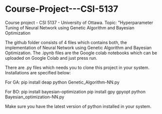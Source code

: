 # Course-Project---CSI-5137
Course project - CSI 5137 - University of Ottawa. Topic: "Hyperparameter Tuning of Neural Network using Genetic Algorithm and Bayesian Optimization

The github folder consists of 4 files which contains both, the implementation of Neural Network using Genetic Algorithm and Bayesian Optimization. The .ipynb files are the Google colab notebooks which can be uploaded on Google Colab and just press run.

There are .py files which needs you to clone this project in your system. Installations are specified below:

For GA:
pip install deap
python Genetic_Algorithm-NN.py 

For BO:
pip install bayesian-optimization
pip install gpy gpyopt
python Bayesian_optimization-NN.py

Make sure you have the latest version of python installed in your system.

